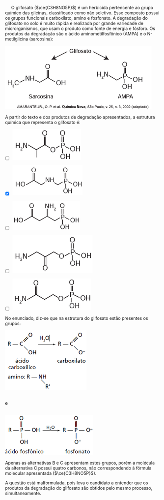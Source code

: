 

     O glifosato ($\ce{C3H8NO5P}$) é um herbicida pertencente ao grupo químico das glicinas, classificado como não seletivo. Esse composto possui os grupos funcionais carboxilato, amino e fosfonato. A degradação do glifosato no solo é muito rápida e realizada por grande variedade de microrganismos, que usam o produto como fonte de energia e fósforo. Os produtos da degradação são o ácido aminometilfosfônico (AMPA) e o N-metilglicina (sarcosina):

![](97ff7a45-3289-8e97-e5f6-bbd4bbdc6058.png)

A partir do texto e dos produtos de degradação apresentados, a estrutura química que representa o glifosato é:



- [ ] ![](1d59043d-32c6-68b9-160d-df17a2192110.png)
- [x] ![](695ce687-c209-f347-7359-9792387eb740.png)
- [ ] ![](bf27e888-3c61-9ab1-1c0e-f51530a61d40.png)
- [ ] ![](35932e1d-c531-253e-b5f9-6b287253ad8d.png)
- [ ] ![](ffadd1f3-1582-f947-ff03-f5749897fd94.png)


No enunciado, diz-se que na estrutura do glifosato estão presentes os grupos:

![](72ca52e9-28e7-e40b-d844-44eb5d7d43b0.png)

\
**e**

\
![](60bd37ee-50d9-8b7b-019f-92e45a981418.png)

Apenas as alternativas B e C apresentam estes grupos, porém a molécula da alternativa C possui quatro carbonos, não correspondendo à fórmula molecular apresentada ($\ce{C3H8NO5P}$).

A questão está malformulada, pois leva o candidato a entender que os produtos da degradação do glifosato são obtidos pelo mesmo processo, simultaneamente.

        